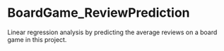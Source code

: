 # BoardGame_ReviewPrediction
Linear regression analysis by predicting the average reviews on a board game in this project.
